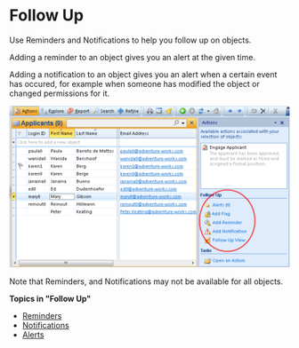 # Follow Up

Use Reminders and Notifications to help you follow up on objects.

Adding a reminder to an object gives you an alert at the given time.

Adding a notification to an object gives you an alert when a certain event has occured, for example when someone has modified the object or changed permissions for it.

![ID6300796DF00A4C7A.IDB6DF4FD32B814FEB.png](media/ID6300796DF00A4C7A.IDB6DF4FD32B814FEB.png)

Note that Reminders, and Notifications may not be available for all objects.

**Topics in "Follow Up"**
* [Reminders](follow-up/reminders.md)
* [Notifications](follow-up/notifications.md)
* [Alerts](follow-up/alerts.md)